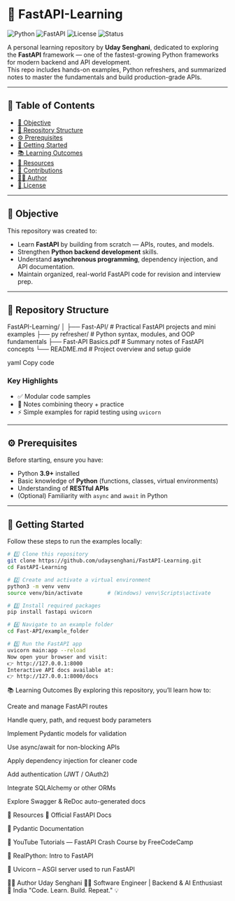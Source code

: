 # 🚀 FastAPI-Learning

![Python](https://img.shields.io/badge/Python-3.9%2B-blue?logo=python)
![FastAPI](https://img.shields.io/badge/FastAPI-Framework-009688?logo=fastapi)
![License](https://img.shields.io/badge/License-MIT-yellow.svg)
![Status](https://img.shields.io/badge/Status-Learning%20In%20Progress-green)

A personal learning repository by **Uday Senghani**, dedicated to exploring the **FastAPI** framework — one of the fastest-growing Python frameworks for modern backend and API development.  
This repo includes hands-on examples, Python refreshers, and summarized notes to master the fundamentals and build production-grade APIs.

---

## 📘 Table of Contents

- [🎯 Objective](#-objective)
- [📂 Repository Structure](#-repository-structure)
- [⚙️ Prerequisites](#️-prerequisites)
- [🚀 Getting Started](#-getting-started)
- [📚 Learning Outcomes](#-learning-outcomes)
- [🔗 Resources](#-resources)
- [🤝 Contributions](#-contributions)
- [🧑‍💻 Author](#-author)
- [📄 License](#-license)

---

## 🎯 Objective

This repository was created to:
- Learn **FastAPI** by building from scratch — APIs, routes, and models.
- Strengthen **Python backend development** skills.
- Understand **asynchronous programming**, dependency injection, and API documentation.
- Maintain organized, real-world FastAPI code for revision and interview prep.

---

## 📂 Repository Structure

FastAPI-Learning/
│
├── Fast-API/ # Practical FastAPI projects and mini examples
├── py refresher/ # Python syntax, modules, and OOP fundamentals
├── Fast-API Basics.pdf # Summary notes of FastAPI concepts
└── README.md # Project overview and setup guide

yaml
Copy code

### Key Highlights
- ✅ Modular code samples  
- 📄 Notes combining theory + practice  
- ⚡ Simple examples for rapid testing using `uvicorn`  

---

## ⚙️ Prerequisites

Before starting, ensure you have:

- Python **3.9+** installed  
- Basic knowledge of **Python** (functions, classes, virtual environments)  
- Understanding of **RESTful APIs**  
- (Optional) Familiarity with `async` and `await` in Python  

---

## 🚀 Getting Started

Follow these steps to run the examples locally:

```bash
# 1️⃣ Clone this repository
git clone https://github.com/udaysenghani/FastAPI-Learning.git
cd FastAPI-Learning

# 2️⃣ Create and activate a virtual environment
python3 -m venv venv
source venv/bin/activate        # (Windows) venv\Scripts\activate

# 3️⃣ Install required packages
pip install fastapi uvicorn

# 4️⃣ Navigate to an example folder
cd Fast-API/example_folder

# 5️⃣ Run the FastAPI app
uvicorn main:app --reload
Now open your browser and visit:
👉 http://127.0.0.1:8000
Interactive API docs available at:
👉 http://127.0.0.1:8000/docs
```
📚 Learning Outcomes
By exploring this repository, you’ll learn how to:

Create and manage FastAPI routes

Handle query, path, and request body parameters

Implement Pydantic models for validation

Use async/await for non-blocking APIs

Apply dependency injection for cleaner code

Add authentication (JWT / OAuth2)

Integrate SQLAlchemy or other ORMs

Explore Swagger & ReDoc auto-generated docs

🔗 Resources
📘 Official FastAPI Docs

🧠 Pydantic Documentation

🎥 YouTube Tutorials — FastAPI Crash Course by FreeCodeCamp

💬 RealPython: Intro to FastAPI

🧩 Uvicorn – ASGI server used to run FastAPI

🧑‍💻 Author
Uday Senghani
👨‍💻 Software Engineer | Backend & AI Enthusiast
📍 India
"Code. Learn. Build. Repeat." 💡
